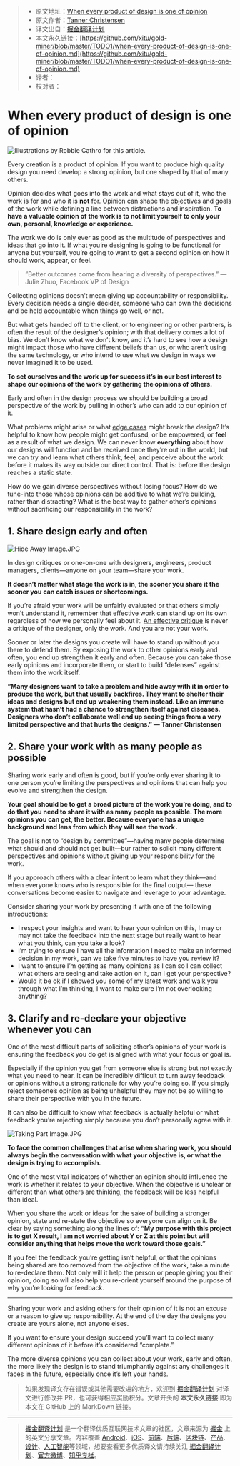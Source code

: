 > * 原文地址：[When every product of design is one of opinion](https://tannerchristensen.com/blog/2019/7/22/when-every-product-of-design-is-one-of-opinion)
> * 原文作者：[Tanner Christensen](https://tannerchristensen.com/)
> * 译文出自：[掘金翻译计划](https://github.com/xitu/gold-miner)
> * 本文永久链接：[https://github.com/xitu/gold-miner/blob/master/TODO1/when-every-product-of-design-is-one-of-opinion.md](https://github.com/xitu/gold-miner/blob/master/TODO1/when-every-product-of-design-is-one-of-opinion.md)
> * 译者：
> * 校对者：

# When every product of design is one of opinion

![Illustrations by  Robbie Cathro  for this article.](https://images.squarespace-cdn.com/content/v1/5b05a3300dbda3d74934c189/1562893100677-CFLC4SFZF0L9R0GMVK1H/ke17ZwdGBToddI8pDm48kBJJGUYCrQbckB0aB3i9meB7gQa3H78H3Y0txjaiv_0fDoOvxcdMmMKkDsyUqMSsMWxHk725yiiHCCLfrh8O1z4YTzHvnKhyp6Da-NYroOW3ZGjoBKy3azqku80C789l0r9YoV8ytu8SWDj21Bt3yU9Gh-U0J0GVFf0WX9Hn5Lg-0R4Sk3CvCel_jgOb6mmMUA/image-asset.jpeg)

Every creation is a product of opinion. If you want to produce high quality design you need develop a strong opinion, but one shaped by that of many others.

Opinion decides what goes into the work and what stays out of it, who the work is for and who it is **not** for. Opinion can shape the objectives and goals of the work while defining a line between distractions and inspiration. **To have a valuable opinion of the work is to not limit yourself to only your own, personal, knowledge or experience.**

The work we do is only ever as good as the multitude of perspectives and ideas that go into it. If what you’re designing is going to be functional for anyone but yourself, you’re going to want to get a second opinion on how it should work, appear, or feel.

> ”Better outcomes come from hearing a diversity of perspectives.” — Julie Zhuo, Facebook VP of Design

Collecting opinions doesn’t mean giving up accountability or responsibility. Every decision needs a single decider, someone who can own the decisions and be held accountable when things go well, or not.

But what gets handed off to the client, or to engineering or other partners, is often the result of the designer’s opinion; with that delivery comes a lot of bias. We don’t know what we don’t know, and it’s hard to see how a design might impact those who have different beliefs than us, or who aren’t using the same technology, or who intend to use what we design in ways we never imagined it to be used.

**To set ourselves and the work up for success it’s in our best interest to shape our opinions of the work by gathering the opinions of others.**

Early and often in the design process we should be building a broad perspective of the work by pulling in other’s who can add to our opinion of it.

What problems might arise or what [edge cases](https://tannerchristensen.com/blog/2019/6/17/design-edge-cases-and-where-to-find-them) might break the design? It’s helpful to know how people might get confused, or be empowered, or **feel** as a result of what we design. We can never know **everything** about how our designs will function and be received once they’re out in the world, but we can try and learn what others think, feel, and perceive about the work before it makes its way outside our direct control. That is: before the design reaches a static state.

How do we gain diverse perspectives without losing focus? How do we tune-into those whose opinions can be additive to what we’re building, rather than distracting? What is the best way to gather other’s opinions without sacrificing our responsibility in the work?

## 1\. Share design early and often

![Hide Away Image.JPG](https://images.squarespace-cdn.com/content/v1/5b05a3300dbda3d74934c189/1563667050573-XYFDXXTYUBX4C98V30BK/ke17ZwdGBToddI8pDm48kMQc8WrzSIpIwdx0OJ5nYId7gQa3H78H3Y0txjaiv_0fDoOvxcdMmMKkDsyUqMSsMWxHk725yiiHCCLfrh8O1z5QPOohDIaIeljMHgDF5CVlOqpeNLcJ80NK65_fV7S1UfsC3QUt--MhsJMY95gZ7XR1rrV0B-eWEv4c3gG4QvrMv7XJJMetc4iDSXfct4AKFA/Hide+Away+Image.JPG)

In design critiques or one-on-one with designers, engineers, product managers, clients—anyone on your team—share your work.

**It doesn’t matter what stage the work is in, the sooner you share it the sooner you can catch issues or shortcomings.**

If you’re afraid your work will be unfairly evaluated or that others simply won’t understand it, remember that effective work can stand up on its own regardless of how we personally feel about it. [An effective critique](https://tannerchristensen.com/blog/2018/12/31/four-things-working-at-facebook-has-taught-me-about-design-critique) is never a critique of the designer, only the work. And you are not your work.

Sooner or later the designs you create will have to stand up without you there to defend them. By exposing the work to other opinions early and often, you end up strengthen it early and often. Because you can take those early opinions and incorporate them, or start to build “defenses” against them into the work itself.

**“Many designers want to take a problem and hide away with it in order to produce the work, but that usually backfires. They want to shelter their ideas and designs but end up weakening them instead. Like an immune system that hasn’t had a chance to strengthen itself against diseases. Designers who don’t collaborate well end up seeing things from a very limited perspective and that hurts the designs.” — Tanner Christensen**

## 2\. Share your work with as many people as possible

Sharing work early and often is good, but if you’re only ever sharing it to one person you’re limiting the perspectives and opinions that can help you evolve and strengthen the design.

**Your goal should be to get a broad picture of the work you’re doing, and to do that you need to share it with as many people as possible. The more opinions you can get, the better. Because everyone has a unique background and lens from which they will see the work .**

The goal is not to “design by committee”—having many people determine what should and should not get built—bur rather to solicit many different perspectives and opinions without giving up your responsibility for the work.

If you approach others with a clear intent to learn what they think—and when everyone knows who is responsible for the final output— these conversations become easier to navigate and leverage to your advantage.

Consider sharing your work by presenting it with one of the following introductions:

* I respect your insights and want to hear your opinion on this, I may or may not take the feedback into the next stage but really want to hear what you think, can you take a look? 
* I’m trying to ensure I have all the information I need to make an informed decision in my work, can we take five minutes to have you review it?
* I want to ensure I’m getting as many opinions as I can so I can collect what others are seeing and take action on it, can I get your perspective?
* Would it be ok if I showed you some of my latest work and walk you through what I’m thinking, I want to make sure I’m not overlooking anything?

## 3\. Clarify and re-declare your objective whenever you can

One of the most difficult parts of soliciting other’s opinions of your work is ensuring the feedback you do get is aligned with what your focus or goal is.

Especially if the opinion you get from someone else is strong but not exactly what you need to hear. It can be incredibly difficult to turn away feedback or opinions without a strong rationale for why you’re doing so. If you simply reject someone’s opinion as being unhelpful they may not be so willing to share their perspective with you in the future.

It can also be difficult to know what feedback is actually helpful or what feedback you’re rejecting simply because you don’t personally agree with it.

![Taking Part Image.JPG](https://images.squarespace-cdn.com/content/v1/5b05a3300dbda3d74934c189/1563667434965-1I8MDJY9727PLW4HCQMY/ke17ZwdGBToddI8pDm48kEFCE1w56dqaOyGS9OEby0R7gQa3H78H3Y0txjaiv_0fDoOvxcdMmMKkDsyUqMSsMWxHk725yiiHCCLfrh8O1z4YTzHvnKhyp6Da-NYroOW3ZGjoBKy3azqku80C789l0haypLsn6iFkXbd5QrnyzAEdFvy2ejpJQpvpwZo7gjCOnuDjE-T1tqwX44-rS2kDHA/Taking+Part+Image.JPG)

**To face the common challenges that arise when sharing work, you should always begin the conversation with what your objective is, or what the design is trying to accomplish.**

One of the most vital indicators of whether an opinion should influence the work is whether it relates to your objective. When the objective is unclear or different than what others are thinking, the feedback will be less helpful than ideal.

When you share the work or ideas for the sake of building a stronger opinion, state and re-state the objective so everyone can align on it. Be clear by saying something along the lines of: **“My purpose with this project is to get X result, I am not worried about Y or Z at this point but will consider anything that helps move the work toward those goals.”**

If you feel the feedback you’re getting isn’t helpful, or that the opinions being shared are too removed from the objective of the work, take a minute to re-declare them. Not only will it help the person or people giving you their opinion, doing so will also help you re-orient yourself around the purpose of why you’re looking for feedback.

---

Sharing your work and asking others for their opinion of it is not an excuse or a reason to give up responsibility. At the end of the day the designs you create are yours alone, not anyone elses.

If you want to ensure your design succeed you’ll want to collect many different opinions of it before it’s considered “complete.”

The more diverse opinions you can collect about your work, early and often, the more likely the design is to stand triumphantly against any challenges it faces in the future, especially once it’s left your hands.

> 如果发现译文存在错误或其他需要改进的地方，欢迎到 [掘金翻译计划](https://github.com/xitu/gold-miner) 对译文进行修改并 PR，也可获得相应奖励积分。文章开头的 **本文永久链接** 即为本文在 GitHub 上的 MarkDown 链接。

---

> [掘金翻译计划](https://github.com/xitu/gold-miner) 是一个翻译优质互联网技术文章的社区，文章来源为 [掘金](https://juejin.im) 上的英文分享文章。内容覆盖 [Android](https://github.com/xitu/gold-miner#android)、[iOS](https://github.com/xitu/gold-miner#ios)、[前端](https://github.com/xitu/gold-miner#前端)、[后端](https://github.com/xitu/gold-miner#后端)、[区块链](https://github.com/xitu/gold-miner#区块链)、[产品](https://github.com/xitu/gold-miner#产品)、[设计](https://github.com/xitu/gold-miner#设计)、[人工智能](https://github.com/xitu/gold-miner#人工智能)等领域，想要查看更多优质译文请持续关注 [掘金翻译计划](https://github.com/xitu/gold-miner)、[官方微博](http://weibo.com/juejinfanyi)、[知乎专栏](https://zhuanlan.zhihu.com/juejinfanyi)。
